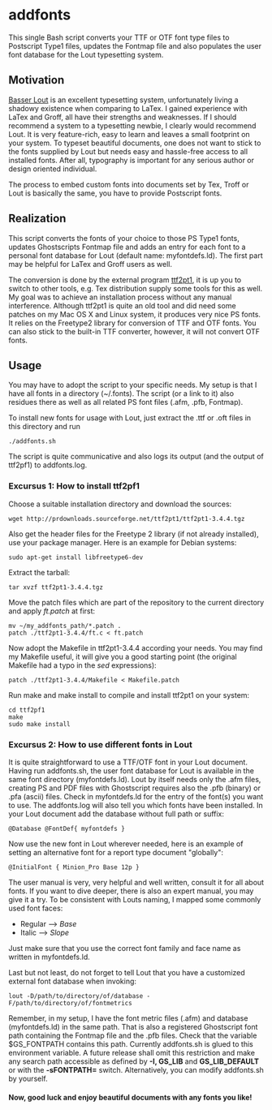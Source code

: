 addfonts
========

This single Bash script converts your TTF or OTF font type files to Postscript
Type1 files, updates the Fontmap file and also populates the user font database
for the Lout typesetting system.

## Motivation

[Basser Lout](http://savannah.nongnu.org/projects/lout) is an excellent
typesetting system, unfortunately living a shadowy existence when comparing to
LaTex. I gained experience with LaTex and Groff, all have their strengths and
weaknesses. If I should recommend a system to a typesetting newbie, I clearly
would recommend Lout. It is very feature-rich, easy to learn and leaves a small
footprint on your system.  To typeset beautiful documents, one does not want to
stick to the fonts supplied by Lout but needs easy and hassle-free access to all
installed fonts. After all, typography is important for any serious author or
design oriented individual.

The process to embed custom fonts into documents set by Tex, Troff or Lout is
basically the same, you have to provide Postscript fonts.

## Realization

This script converts the fonts of your choice to those PS Type1 fonts, updates
Ghostscripts Fontmap file and adds an entry for each font to a personal font
database for Lout (default name: myfontdefs.ld). The first part may be helpful
for LaTex and Groff users as well.

The conversion is done by the external program
[ttf2pt1](http://ttf2pt1.sourceforge.net/), it is up you to switch
to other tools, e.g. Tex distribution supply some tools for this as well. My
goal was to achieve an installation process without any manual interference.
Although ttf2pt1 is quite an old tool and did need some patches on my Mac OS X
and Linux system, it produces very nice PS fonts. It relies on the Freetype2
library for conversion of TTF and OTF fonts. You can also stick to the built-in
TTF converter, however, it will not convert OTF fonts.

## Usage

You may have to adopt the script to your specific needs. My setup is that I have
all fonts in a directory (~/.fonts). The script (or a link to it) also residues
there as well as all related PS font files (.afm, .pfb, Fontmap).

To install new fonts for usage with Lout, just extract the .ttf or .oft files in
this directory and run

    ./addfonts.sh

The script is quite communicative and also logs its output (and the output of
ttf2pf1) to addfonts.log. 

### Excursus 1: How to install ttf2pf1

Choose a suitable installation directory and download the sources:

    wget http://prdownloads.sourceforge.net/ttf2pt1/ttf2pt1-3.4.4.tgz

Also get the header files for the Freetype 2 library (if not already installed),
use your package manager. Here is an example for Debian systems: 

    sudo apt-get install libfreetype6-dev

Extract the tarball:

    tar xvzf ttf2pt1-3.4.4.tgz

Move the patch files which are part of the repository to the current
directory and apply *ft.patch* at first:

    mv ~/my_addfonts_path/*.patch .
    patch ./ttf2pt1-3.4.4/ft.c < ft.patch

Now adopt the Makefile in ttf2pt1-3.4.4 according your needs. You may find my
Makefile useful, it will give you a good starting point (the original Makefile
had a typo in the *sed* expressions):

    patch ./ttf2pt1-3.4.4/Makefile < Makefile.patch

Run make and make install to compile and install ttf2pt1 on your system:

    cd ttf2pf1
    make
    sudo make install

### Excursus 2: How to use different fonts in Lout

It is quite straightforward to use a TTF/OTF font in your Lout document. Having
run addfonts.sh, the user font database for Lout is available in the same
font directory (myfontdefs.ld). Lout by itself needs only the .afm files, creating PS and PDF
files with Ghostscript requires also the .pfb (binary) or .pfa (ascii) files.
Check in myfontdefs.ld for the entry of the font(s) you want to use. The
addfonts.log will also tell you which fonts have been installed. In your Lout
document add the database without full path or suffix:

    @Database @FontDef{ myfontdefs }

Now use the new font in Lout wherever needed, here is an example of setting an
alternative font for a report type document "globally":

    @InitialFont { Minion_Pro Base 12p }

The user manual is very, very helpful and well written, consult it for all about
fonts. If you want to dive deeper, there is also an expert manual, you may give
it a try.
To be consistent with Louts naming, I mapped some commonly used font faces:  

  * Regular --> *Base*  
  * Italic --> *Slope*  

Just make sure that you use the correct font family and face name as written in
myfontdefs.ld.

Last but not least, do not forget to tell Lout that you have a customized
external font database when invoking:

    lout -D/path/to/directory/of/database -F/path/to/directory/of/fontmetrics

Remember, in my setup, I have the font metric files (.afm) and database
(myfontdefs.ld) in the same path. That is also a registered Ghostscript font path
containing the Fontmap file and the .pfb files. Check that the variable $GS\_FONTPATH
contains this path. Currently addfonts.sh is glued to this environment variable.
A future release shall omit this restriction and make any search path accessible
as defined by **-I, GS\_LIB** and **GS\_LIB\_DEFAULT** or with the **-sFONTPATH=**
switch. Alternatively, you can modify addfonts.sh by yourself.  

####
**Now, good luck and enjoy beautiful documents with any fonts you like!**
